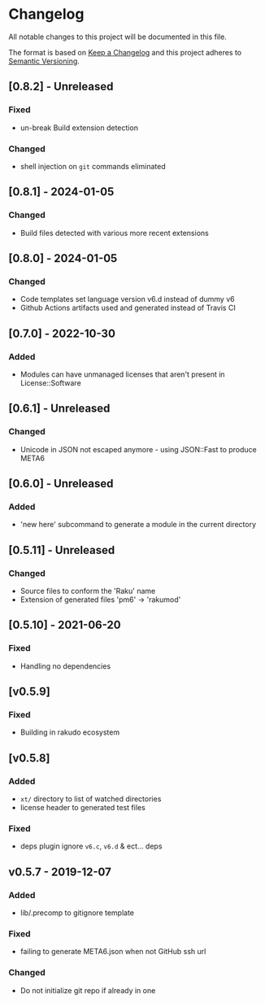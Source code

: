 # Changelog

All notable changes to this project will be documented in this file.

The format is based on [Keep a Changelog](http://keepachangelog.com/en/1.0.0/)
and this project adheres to [Semantic Versioning](http://semver.org/spec/v2.0.0.html).

## [0.8.2] - Unreleased

### Fixed

- un-break Build extension detection

### Changed

- shell injection on `git` commands eliminated

## [0.8.1] - 2024-01-05

### Changed

- Build files detected with various more recent extensions

## [0.8.0] - 2024-01-05

### Changed

- Code templates set language version v6.d instead of dummy v6
- Github Actions artifacts used and generated instead of Travis CI

## [0.7.0] - 2022-10-30

### Added

- Modules can have unmanaged licenses that aren't present in License::Software

## [0.6.1] - Unreleased

### Changed

- Unicode in JSON not escaped anymore - using JSON::Fast to produce META6

## [0.6.0] - Unreleased

### Added

- 'new here' subcommand to generate a module in the current directory

## [0.5.11] - Unreleased

### Changed

- Source files to conform the 'Raku' name
- Extension of generated files 'pm6' -> 'rakumod'

## [0.5.10] - 2021-06-20

### Fixed

- Handling no dependencies

## [v0.5.9]

### Fixed

- Building in rakudo ecosystem

## [v0.5.8]

### Added

- `xt/` directory to list of watched directories
- license header to generated test files

### Fixed

- deps plugin ignore `v6.c`, `v6.d` & ect… deps

## v0.5.7 - 2019-12-07

### Added

- lib/.precomp to gitignore template

### Fixed

- failing to generate META6.json when not GitHub ssh url

### Changed

- Do not initialize git repo if already in one
